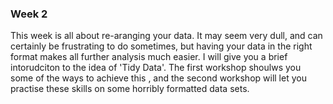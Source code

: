 
### Week 2
This week is all about re-aranging your data.  It may seem very dull, and can certainly be frustrating to do sometimes, but having your data in the right format makes all further analysis much easier.
I will give you a brief intorudciton to the idea of 'Tidy Data'.  The first workshop shoulws you some of the ways to achieve this , and the second workshop will let you practise these skills on some horribly formatted data sets.